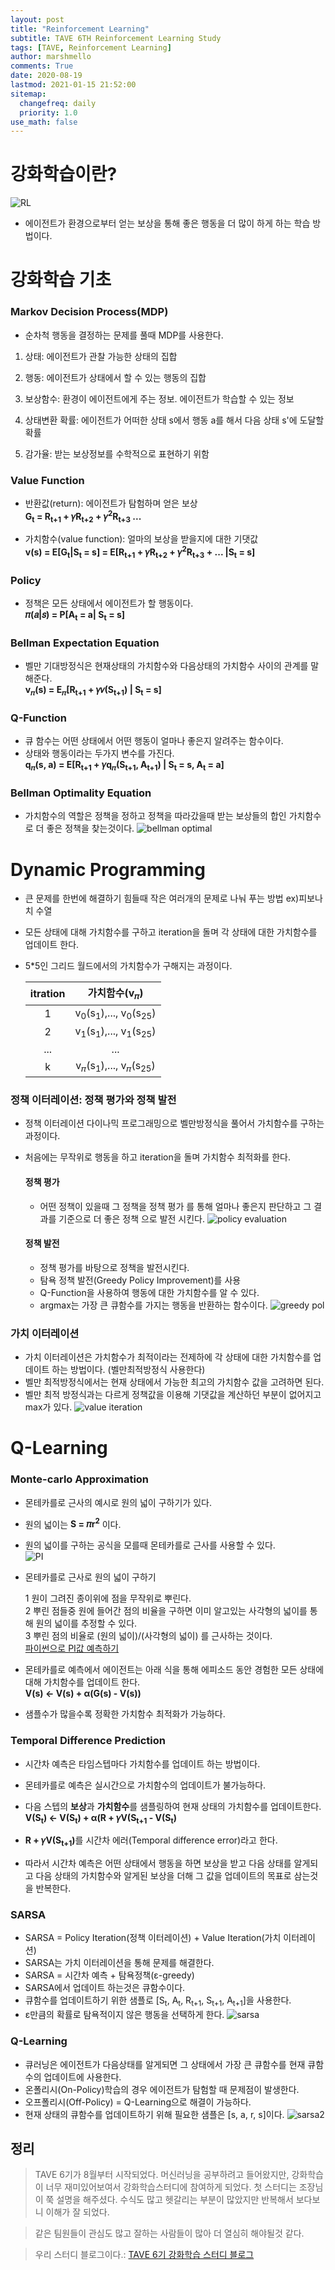 ```yaml
---
layout: post
title: "Reinforcement Learning"
subtitle: TAVE 6TH Reinforcement Learning Study
tags: [TAVE, Reinforcement Learning]
author: marshmello
comments: True
date: 2020-08-19
lastmod: 2021-01-15 21:52:00
sitemap:
  changefreq: daily
  priority: 1.0
use_math: false
---
```


# 강화학습이란?

![RL](/assets/img/posts/RL_study_1/RL_img.png)

- 에이전트가 환경으로부터 얻는 보상을 통해 좋은 행동을 더 많이 하게 하는 학습 방법이다.

# 강화학습 기초

### Markov Decision Process(MDP)

- 순차척 행동을 결정하는 문제를 풀때 MDP를 사용한다.

1. 상태: 에이전트가 관찰 가능한 상태의 집합

2. 행동: 에이전트가 상태에서 할 수 있는 행동의 집합

3. 보상함수: 환경이 에이전트에게 주는 정보. 에이전트가 학습할 수 있는 정보

4. 상태변환 확률: 에이전트가 어떠한 상태 s에서 행동 a를 해서 다음 상태 s'에 도달할 확률

5. 감가율: 받는 보상정보를 수학적으로 표현하기 위함

### Value Function

- 반환값(return): 에이전트가 탐험하며 얻은 보상  
  <b>G<sub>t</sub> = R<sub>t+1</sub> + 𝛾R<sub>t+2</sub> + 𝛾<sup>2</sup>R<sub>t+3</sub> ...</b>

- 가치함수(value function): 얼마의 보상을 받을지에 대한 기댓값  
  <b>v(s) = E\[G<sub>t</sub>\|S<sub>t</sub> = s] = E\[R<sub>t+1</sub> + 𝛾R<sub>t+2</sub> + 𝛾<sup>2</sup>R<sub>t+3</sub> + ... \|S<sub>t</sub> = s]</b>

### Policy

- 정책은 모든 상태에서 에이전트가 할 행동이다.  
  <b>𝜋(𝑎\|𝑠) = P\[A<sub>t</sub> = a\| S<sub>t</sub> = s]</b>

### Bellman Expectation Equation

- 벨만 기대방정식은 현재상태의 가치함수와 다음상태의 가치함수 사이의 관계를 말해준다.  
  <b>v<sub>𝜋</sub>(s) = E<sub>𝜋</sub>\[R<sub>t+1</sub> + 𝛾𝑣(S<sub>t+1</sub>) \| S<sub>t</sub> = s]</b>

### Q-Function

- 큐 함수는 어떤 상태에서 어떤 행동이 얼마나 좋은지 알려주는 함수이다.
- 상태와 행동이라는 두가지 변수를 가진다.  
  <b>q<sub>𝜋</sub>(s, a) = E\[R<sub>t+1</sub> + 𝛾q<sub>𝜋</sub>(S<sub>t+1</sub>, A<sub>t+1</sub>) \| S<sub>t</sub> = s, A<sub>t</sub> = a]</b>

### Bellman Optimality Equation

- 가치함수의 역할은 정책을 정하고 정책을 따라갔을때 받는 보상들의 합인 가치함수로 더 좋은 정책을 찾는것이다.
  ![bellman optimal](/assets/img/posts/RL_study_1/bellman_optimal.png)

# Dynamic Programming

- 큰 문제를 한번에 해결하기 힘들때 작은 여러개의 문제로 나눠 푸는 방법 ex)피보나치 수열
- 모든 상태에 대해 가치함수를 구하고 iteration을 돌며 각 상태에 대한 가치함수를 업데이트 한다.
- 5\*5인 그리드 월드에서의 가치함수가 구해지는 과정이다.

  | itration |                     가치함수(v<sub>𝜋</sub>)                     |
  | :------: | :-------------------------------------------------------------: |
  |    1     | v<sub>0</sub>(s<sub>1</sub>),..., v<sub>0</sub>(s<sub>25</sub>) |
  |    2     | v<sub>1</sub>(s<sub>1</sub>),..., v<sub>1</sub>(s<sub>25</sub>) |
  |   ...    |                               ...                               |
  |    k     | v<sub>𝜋</sub>(s<sub>1</sub>),..., v<sub>𝜋</sub>(s<sub>25</sub>) |

### 정책 이터레이션: 정책 평가와 정책 발전

- 정책 이터레이션
  다이나믹 프로그래밍으로 벨만방정식을 풀어서 가치함수를
  구하는 과정이다.

- 처음에는 무작위로 행동을 하고 iteration을 돌며 가치함수 최적화를 한다.

  #### 정책 평가

  - 어떤 정책이 있을때 그 정책을 정책 평가 를 통해 얼마나
    좋은지 판단하고 그 결과를 기준으로 더 좋은 정책 으로 발전 시킨다.
    ![policy evaluation](/assets/img/posts/RL_study_1/policy_evaluation.png)

  #### 정책 발전

  - 정책 평가를 바탕으로 정책을 발전시킨다.
  - 탐욕 정책 발전(Greedy Policy Improvement)를 사용
  - Q-Function을 사용하여 행동에 대한 가치함수를 알 수 있다.
  - argmax는 가장 큰 큐함수를 가지는 행동을 반환하는 함수이다.
    ![greedy pol](/assets/img/posts/RL_study_1/greedy_pol.png)

### 가치 이터레이션

- 가치 이터레이션은 가치함수가 최적이라는 전제하에 각 상태에 대한 가치함수를 업데이트 하는 방법이다.
  (벨만최적방정식 사용한다)
- 벨만 최적방정식에서는 현재 상태에서 가능한 최고의
  가치함수 값을 고려하면 된다.
- 벨만 최적 방정식과는 다르게 정책값을 이용해 기댓값을 계산하던 부분이 없어지고 max가 있다.
  ![value iteration](/assets/img/posts/RL_study_1/value_iteration.png)

# Q-Learning

### Monte-carlo Approximation

- 몬테카를로 근사의 예시로 원의 넓이 구하기가 있다.
- 원의 넓이는 <b>S = 𝜋r<sup>2</sup></b> 이다.
- 원의 넓이를 구하는 공식을 모를때 몬테카를로 근사를 사용할 수 있다.  
  ![PI](/assets/img/posts/RL_study_1/PI.png)

- 몬테카를로 근사로 원의 넓이 구하기

  1 원이 그려진 종이위에 점을 무작위로 뿌린다.  
  2 뿌린 점들중 원에 들어간 점의 비율을 구하면 이미 알고있는 사각형의 넓이를 통해 원의 넓이를 추정할 수 있다.  
  3 뿌린 점의 비율로 (원의 넓이)/(사각형의 넓이) 를 근사하는 것이다.  
  [파이썬으로 PI값 예측하기](https://marshmellowon.github.io/2020/05/29/PI.html)

- 몬테카를로 예측에서 에이전트는 아래 식을 통해 에피소드 동안 경험한 모든 상태에 대해 가치함수를 업데이트 한다.  
  <b>V(s) <- V(s) + α(G(s) - V(s))</b>
- 샘플수가 많을수록 정확한 가치함수 최적화가 가능하다.

### Temporal Difference Prediction

- 시간차 예측은 타임스텝마다 가치함수를 업데이트 하는 방법이다.
- 몬테카를로 예측은 실시간으로 가치함수의 업데이트가 불가능하다.
- 다음 스텝의 <b>보상</b>과 <b>가치함수</b>를 샘플링하여 현재 상태의 가치함수를 업데이트한다.  
  <b>V(S<sub>t</sub>) <- V(S<sub>t</sub>) + α(R + 𝛾V(S<sub>t+1</sub> - V(S<sub>t</sub>)</b>

- <b>R + 𝛾V(S<sub>t+1</sub>)</b>를 시간차 에러(Temporal difference error)라고 한다.

- 따라서 시간차 예측은 어떤 상태에서 행동을 하면 보상을 받고
  다음 상태를 알게되고 다음 상태의 가치함수와 알게된 보상을 더해
  그 값을 업데이트의 목표로 삼는것을 반복한다.

### SARSA

- SARSA = Policy Iteration(정책 이터레이션) + Value Iteration(가치 이터레이션)
- SARSA는 가치 이터레이션을 통해 문제를 해결한다.
- SARSA = 시간차 예측 + 탐욕정책(ε-greedy)
- SARSA에서 업데이트 하는것은 큐함수이다.
- 큐함수를 업데이트하기 위한 샘플로 \[S<sub>t</sub>, A<sub>t</sub>, R<sub>t+1</sub>, S<sub>t+1</sub>, A<sub>t+1</sub>]을 사용한다.
- ε만큼의 확률로 탐욕적이지 않은 행동을 선택하게 한다.
  ![sarsa](/assets/img/posts/RL_study_1/sarsa1.png)

### Q-Learning

- 큐러닝은 에이전트가 다음상태를 알게되면 그 상태에서 가장 큰 큐함수를 현재 큐함수의 업데이트에 사용한다.
- 온폴리시(On-Policy)학습의 경우 에이전트가 탐험할 때 문제점이 발생한다.
- 오프폴리시(Off-Policy) = Q-Learning으로 해결이 가능하다.
- 현재 상태의 큐함수를 업데이트하기 위해 필요한 샘플은 \[s, a, r, s]이다.
  ![sarsa2](/assets/img/posts/RL_study_1/sarsa3.png)

## 정리

> TAVE 6기가 8월부터 시작되었다. 머신러닝을 공부하려고 들어왔지만, 강화학습이 너무 재미있어보여서 강화학습스터디에 참여하게 되었다. 첫 스터디는 조장님이 쭉 설명을 해주셨다. 수식도 많고 헷갈리는 부분이 많았지만 반복해서 보다보니 이해가 잘 되었다.

> 같은 팀원들이 관심도 많고 잘하는 사람들이 많아 더 열심히 해야될것 같다.

> 우리 스터디 블로그이다.: [TAVE 6기 강화학습 스터디 블로그](https://tave-6th-rlstudy.github.io/)
